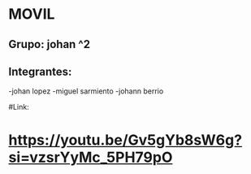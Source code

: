 # MOVIL

##  Grupo: johan ^2

## Integrantes: 
-johan lopez
-miguel sarmiento
-johann berrio

#Link: 
# https://youtu.be/Gv5gYb8sW6g?si=vzsrYyMc_5PH79pO

